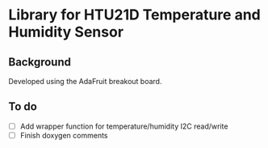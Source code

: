 # Library for HTU21D Temperature and Humidity Sensor

## Background
Developed using the AdaFruit breakout board.

## To do
- [ ] Add wrapper function for temperature/humidity I2C read/write
- [ ] Finish doxygen comments
